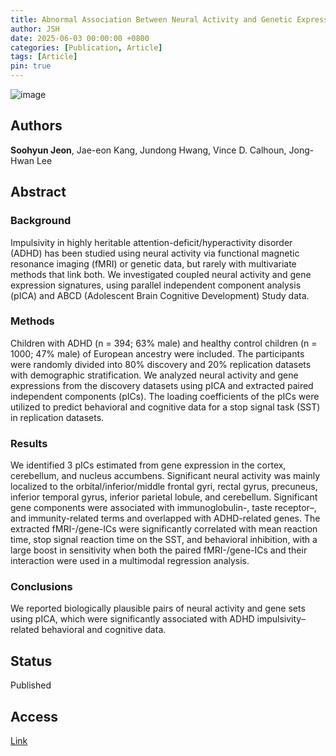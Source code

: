 ```yaml
---
title: Abnormal Association Between Neural Activity and Genetic Expressions of Impulsivity in Attention-Deficit/Hyperactivity Disorder - An Adolescent Brain Cognitive Development Study
author: JSH
date: 2025-06-03 00:00:00 +0800
categories: [Publication, Article]
tags: [Article]
pin: true
---
```


![image](https://github.com/user-attachments/assets/89b9e399-3989-463b-875b-e5ad891f71af)

## Authors
**Soohyun Jeon**, Jae-eon Kang, Jundong Hwang, Vince D. Calhoun, Jong-Hwan Lee

## Abstract
### Background
Impulsivity in highly heritable attention-deficit/hyperactivity disorder (ADHD) has been studied using neural activity via functional magnetic resonance imaging (fMRI) or genetic data, but rarely with multivariate methods that link both. We investigated coupled neural activity and gene expression signatures, using parallel independent component analysis (pICA) and ABCD (Adolescent Brain Cognitive Development) Study data.
### Methods
Children with ADHD (n = 394; 63% male) and healthy control children (n = 1000; 47% male) of European ancestry were included. The participants were randomly divided into 80% discovery and 20% replication datasets with demographic stratification. We analyzed neural activity and gene expressions from the discovery datasets using pICA and extracted paired independent components (pICs). The loading coefficients of the pICs were utilized to predict behavioral and cognitive data for a stop signal task (SST) in replication datasets.
### Results
We identified 3 pICs estimated from gene expression in the cortex, cerebellum, and nucleus accumbens. Significant neural activity was mainly localized to the orbital/inferior/middle frontal gyri, rectal gyrus, precuneus, inferior temporal gyrus, inferior parietal lobule, and cerebellum. Significant gene components were associated with immunoglobulin-, taste receptor–, and immunity-related terms and overlapped with ADHD-related genes. The extracted fMRI-/gene-ICs were significantly correlated with mean reaction time, stop signal reaction time on the SST, and behavioral inhibition, with a large boost in sensitivity when both the paired fMRI-/gene-ICs and their interaction were used in a multimodal regression analysis.
### Conclusions
We reported biologically plausible pairs of neural activity and gene sets using pICA, which were significantly associated with ADHD impulsivity–related behavioral and cognitive data.

## Status
Published

## Access
[Link](https://www.sciencedirect.com/science/article/pii/S2451902225001958)
